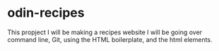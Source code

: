 # odin-recipes
This propject I will be making a recipes website
I will be going over command line, Git, using the HTML boilerplate, and the html elements.